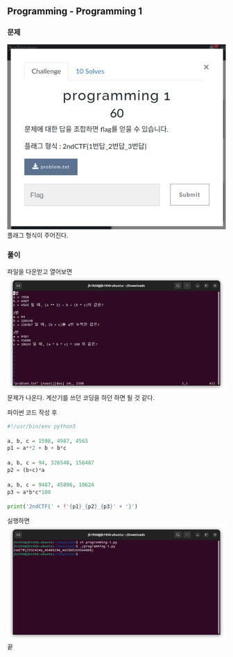 ## Programming - Programming 1

### 문제
![Programming 1](/img/programming-1-0.png)  
플래그 형식이 주어진다.

### 풀이
파일을 다운받고 열어보면  
![problem.txt](/img/programming-1-1.png)  
문제가 나온다. 계산기를 쓰던 코딩을 하던 하면 될 것 같다.

파이썬 코드 작성 후  
```python
#!/usr/bin/env python3

a, b, c = 1598, 4987, 4565
p1 = a**2 + b + b*c

a, b, c = 94, 326548, 156487
p2 = (b+c)*a

a, b, c = 9487, 45896, 10624
p3 = a*b*c*100

print('2ndCTF{' + f'{p1}_{p2}_{p3}' + '}')
```
실행하면  
![python code - result](/img/programming-1-3.png)  
끝
